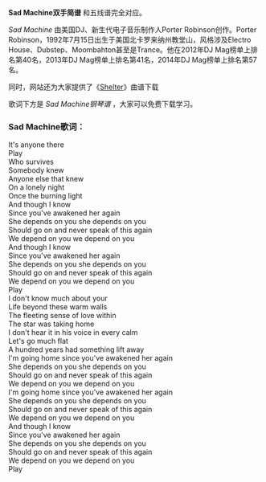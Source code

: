 

**Sad Machine双手简谱** 和五线谱完全对应。

_Sad Machine_ 由美国DJ、新生代电子音乐制作人Porter Robinson创作。Porter
Robinson，1992年7月15日出生于美国北卡罗来纳州教堂山，风格涉及Electro
House、Dubstep、Moombahton甚至是Trance。他在2012年DJ Mag榜单上排名第40名，2013年DJ
Mag榜单上排名第41名，2014年DJ Mag榜单上排名第57名。

同时，网站还为大家提供了《[Shelter](Music-7877-Shelter-动画MV.html "Shelter")》曲谱下载

歌词下方是 _Sad Machine钢琴谱_ ，大家可以免费下载学习。

### Sad Machine歌词：

It's anyone there  
Play  
Who survives  
Somebody knew  
Anyone else that knew  
On a lonely night  
Once the burning light  
And though I know  
Since you've awakened her again  
She depends on you she depends on you  
Should go on and never speak of this again  
We depend on you we depend on you  
And though I know  
Since you've awakened her again  
She depends on you she depends on you  
Should go on and never speak of this again  
We depend on you we depend on you  
Play  
I don't know much about your  
Life beyond these warm walls  
The fleeting sense of love within  
The star was taking home  
I don't hear it in his voice in every calm  
Let's go much flat  
A hundred years had something lift away  
I'm going home since you've awakened her again  
She depends on you she depends on you  
Should go on and never speak of this again  
We depend on you we depend on you  
I'm going home since you've awakened her again  
She depends on you she depends on you  
Should go on and never speak of this again  
We depend on you we depend on you  
And though I know  
Since you've awakened her again  
She depends on you she depends on you  
Should go on and never speak of this again  
We depend on you we depend on you  
Play


